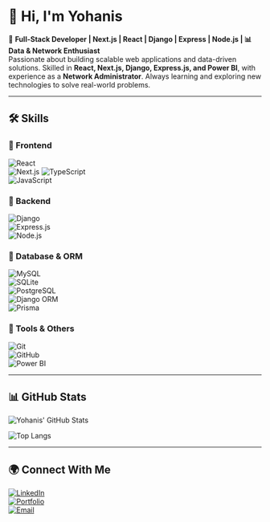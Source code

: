 # 👋 Hi, I'm Yohanis

🚀 **Full-Stack Developer | Next.js | React | Django | Express | Node.js | 📊 Data & Network Enthusiast**  
Passionate about building scalable web applications and data-driven solutions. Skilled in **React, Next.js, Django, Express.js, and Power BI**, with experience as a **Network Administrator**. Always learning and exploring new technologies to solve real-world problems.  

---

## 🛠️ Skills  

### 🔹 Frontend  
![React](https://img.shields.io/badge/React-20232A?style=for-the-badge&logo=react&logoColor=61DAFB)  
![Next.js](https://img.shields.io/badge/Next.js-000000?style=for-the-badge&logo=next.js&logoColor=white) 
![TypeScript](https://img.shields.io/badge/TypeScript-007ACC?style=for-the-badge&logo=typescript&logoColor=white)  
![JavaScript](https://img.shields.io/badge/JavaScript-F7E017?style=for-the-badge&logo=javascript&logoColor=black) 


### 🔹 Backend  
![Django](https://img.shields.io/badge/Django-092E20?style=for-the-badge&logo=django&logoColor=white)  
![Express.js](https://img.shields.io/badge/Express.js-000000?style=for-the-badge&logo=express&logoColor=white)  
![Node.js](https://img.shields.io/badge/Node.js-43853D?style=for-the-badge&logo=node.js&logoColor=white)  

### 🔹 Database & ORM  
![MySQL](https://img.shields.io/badge/MySQL-4479A1?style=for-the-badge&logo=mysql&logoColor=white)  
![SQLite](https://img.shields.io/badge/SQLite-07405E?style=for-the-badge&logo=sqlite&logoColor=white)  
![PostgreSQL](https://img.shields.io/badge/PostgreSQL-316192?style=for-the-badge&logo=postgresql&logoColor=white)  
![Django ORM](https://img.shields.io/badge/Django%20ORM-092E20?style=for-the-badge&logo=django&logoColor=white)  
![Prisma](https://img.shields.io/badge/Prisma-2D3748?style=for-the-badge&logo=prisma&logoColor=white)  

### 🔹 Tools & Others  
![Git](https://img.shields.io/badge/Git-F05032?style=for-the-badge&logo=git&logoColor=white)  
![GitHub](https://img.shields.io/badge/GitHub-181717?style=for-the-badge&logo=github&logoColor=white)  
![Power BI](https://img.shields.io/badge/PowerBI-F2C811?style=for-the-badge&logo=power-bi&logoColor=black)  

---

## 📊 GitHub Stats  

![Yohanis' GitHub Stats](https://github-readme-stats.vercel.app/api?username=yohanismandefroshiferaw&show_icons=true&theme=radical)  

![Top Langs](https://github-readme-stats.vercel.app/api/top-langs/?username=yohanismandefroshiferaw&layout=compact&theme=radical)  

---

## 🌍 Connect With Me  
[![LinkedIn](https://img.shields.io/badge/LinkedIn-0A66C2?style=for-the-badge&logo=linkedin&logoColor=white)](https://linkedin.com/in/yohanis-mandefro)  
[![Portfolio](https://img.shields.io/badge/Portfolio-000000?style=for-the-badge&logo=firefox&logoColor=white)](yohanis-mandefro.tech)  
[![Email](https://img.shields.io/badge/Email-D14836?style=for-the-badge&logo=gmail&logoColor=white)](mailto:johnyemande@gmail.com)  
